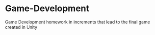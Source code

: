 # Game-Development
Game Development homework in increments that lead to the final game created in Unity
